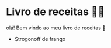 # Livro de receitas :man_cook:

olá! Bem vindo ao meu livro de receitas :wave:

- Strogonoff de frango

